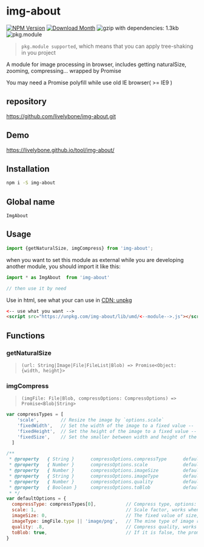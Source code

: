 # img-about
[![NPM Version](http://img.shields.io/npm/v/img-about.svg?style=flat-square)](https://www.npmjs.com/package/img-about)
[![Download Month](http://img.shields.io/npm/dm/img-about.svg?style=flat-square)](https://www.npmjs.com/package/img-about)
![gzip with dependencies: 1.3kb](https://img.shields.io/badge/gzip--with--dependencies-1.3kb-brightgreen.svg "gzip with dependencies: 1.3kb")
![pkg.module](https://img.shields.io/badge/pkg.module-supported-blue.svg "pkg.module")

> `pkg.module supported`, which means that you can apply tree-shaking in you project

A module for image processing in browser, includes getting naturalSize, zooming, compressing... wrapped by Promise

You may need a Promise polyfill while use old IE browser( >= IE9 )

## repository
https://github.com/livelybone/img-about.git

## Demo
https://livelybone.github.io/tool/img-about/

## Installation
```bash
npm i -S img-about
```

## Global name
`ImgAbout`

## Usage
```js
import {getNaturalSize, imgCompress} from 'img-about';
```

when you want to set this module as external while you are developing another module, you should import it like this:
```js
import * as ImgAbout  from 'img-about'

// then use it by need
```

Use in html, see what your can use in [CDN: unpkg](https://unpkg.com/img-about/lib/umd/)
```html
<-- use what you want -->
<script src="https://unpkg.com/img-about/lib/umd/<--module-->.js"></script>
```

## Functions

### getNaturalSize
> `(url: String|Image|File|FileList|Blob) => Promise<Object: {width, height}>`

### imgCompress
> `(imgFile: File|Blob, compressOptions: CompressOptions) => Promise<Blob|String>`

```js
var compressTypes = [
    'scale',        // Resize the image by `options.scale`
    'fixedWidth',   // Set the width of the image to a fixed value -- `options.imageSize`
    'fixedHeight',  // Set the height of the image to a fixed value -- `options.imageSize`
    'fixedSize',    // Set the smaller between width and height of the image to a fixed value -- `options.imageSize`
  ]

/**
 * @property   { String }      compressOptions.compressType      default to 'scale'
 * @property   { Number }      compressOptions.scale             default to 1
 * @property   { Number }      compressOptions.imageSize         default to 0
 * @property   { String }      compressOptions.imageType         default to default to the type of `imgFile` or 'image/png'
 * @property   { Number }      compressOptions.quality           default to 0.8
 * @property   { Boolean }     compressOptions.toBlob            default to true
 * */
var defaultOptions = {
  compressType: compressTypes[0],           // Compress type, options: `compressTypes`
  scale: 1,                                 // Scale factor, works when compressType is `scale`
  imageSize: 0,                             // The fixed value of size, works when compressType is `fixedWidth`, `fixedHeight` or `fixedSize`. If imageSize is 0, it means convert to naturalSize
  imageType: imgFile.type || 'image/png',   // The mine type of image returned
  quality: .8,                              // Compress quality, works when imageType is `image/jpeg` or `image/webp`
  toBlob: true,                             // If it is false, the promise returned will be resolved with a base64 string
}
```
